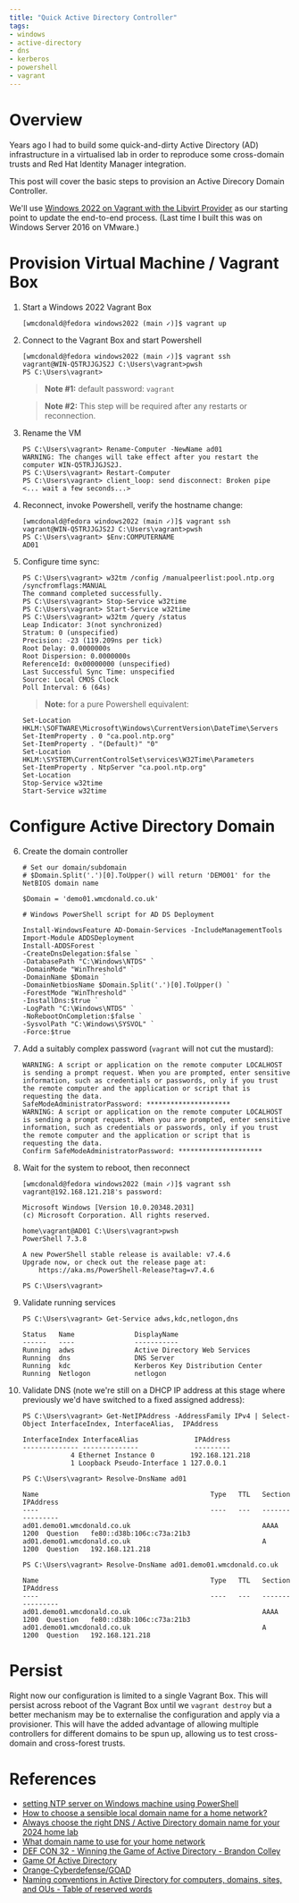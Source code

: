```yaml
---
title: "Quick Active Directory Controller"
tags:
- windows
- active-directory
- dns
- kerberos
- powershell
- vagrant
---
```


# Overview

Years ago I had to build some quick-and-dirty Active Directory (AD) infrastructure in a virtualised lab in order to reproduce some cross-domain trusts and Red Hat Identity Manager integration.

This post will cover the basic steps to provision an Active Direcory Domain Controller. 

We'll use [Windows 2022 on Vagrant with the Libvirt Provider](https://wmcdonald404.github.io/github-pages/2024/03/20/linux-vagrant-windows-boxes.html) as our starting point to update the end-to-end process. (Last time I built this was on Windows Server 2016 on VMware.)

# Provision Virtual Machine / Vagrant Box 

1. Start a Windows 2022 Vagrant Box
    ```
    [wmcdonald@fedora windows2022 (main ✓)]$ vagrant up
    ```

2. Connect to the Vagrant Box and start Powershell
    ```
    [wmcdonald@fedora windows2022 (main ✓)]$ vagrant ssh
    vagrant@WIN-Q5TRJJGJS2J C:\Users\vagrant>pwsh
    PS C:\Users\vagrant> 
    ```

    > **Note #1:** default password: `vagrant`

    > **Note #2:** This step will be required after any restarts or reconnection.

3. Rename the VM
    ```
    PS C:\Users\vagrant> Rename-Computer -NewName ad01
    WARNING: The changes will take effect after you restart the computer WIN-Q5TRJJGJS2J.
    PS C:\Users\vagrant> Restart-Computer
    PS C:\Users\vagrant> client_loop: send disconnect: Broken pipe
    <... wait a few seconds...>
    ```

4. Reconnect, invoke Powershell, verify the hostname change:
    ```
    [wmcdonald@fedora windows2022 (main ✓)]$ vagrant ssh
    vagrant@WIN-Q5TRJJGJS2J C:\Users\vagrant>pwsh
    PS C:\Users\vagrant> $Env:COMPUTERNAME
    AD01
    ```

5. Configure time sync:
    ``` 
    PS C:\Users\vagrant> w32tm /config /manualpeerlist:pool.ntp.org /syncfromflags:MANUAL
    The command completed successfully.
    PS C:\Users\vagrant> Stop-Service w32time
    PS C:\Users\vagrant> Start-Service w32time
    PS C:\Users\vagrant> w32tm /query /status
    Leap Indicator: 3(not synchronized)
    Stratum: 0 (unspecified)
    Precision: -23 (119.209ns per tick)
    Root Delay: 0.0000000s
    Root Dispersion: 0.0000000s
    ReferenceId: 0x00000000 (unspecified)
    Last Successful Sync Time: unspecified
    Source: Local CMOS Clock
    Poll Interval: 6 (64s)
    ```

    > **Note:** for a pure Powershell equivalent:

    ```
    Set-Location HKLM:\SOFTWARE\Microsoft\Windows\CurrentVersion\DateTime\Servers
    Set-ItemProperty . 0 "ca.pool.ntp.org"
    Set-ItemProperty . "(Default)" "0"
    Set-Location HKLM:\SYSTEM\CurrentControlSet\services\W32Time\Parameters
    Set-ItemProperty . NtpServer "ca.pool.ntp.org"
    Set-Location 
    Stop-Service w32time
    Start-Service w32time
    ```

# Configure Active Directory Domain

6. Create the domain controller
    ```
    # Set our domain/subdomain
    # $Domain.Split('.')[0].ToUpper() will return 'DEMO01' for the NetBIOS domain name
    
    $Domain = 'demo01.wmcdonald.co.uk'
    
    # Windows PowerShell script for AD DS Deployment
    
    Install-WindowsFeature AD-Domain-Services -IncludeManagementTools
    Import-Module ADDSDeployment
    Install-ADDSForest `
    -CreateDnsDelegation:$false `
    -DatabasePath "C:\Windows\NTDS" `
    -DomainMode "WinThreshold" `
    -DomainName $Domain `
    -DomainNetbiosName $Domain.Split('.')[0].ToUpper() `
    -ForestMode "WinThreshold" `
    -InstallDns:$true `
    -LogPath "C:\Windows\NTDS" `
    -NoRebootOnCompletion:$false `
    -SysvolPath "C:\Windows\SYSVOL" `
    -Force:$true
    ```

7. Add a suitably complex password (`vagrant` will not cut the mustard):
    ```
    WARNING: A script or application on the remote computer LOCALHOST is sending a prompt request. When you are prompted, enter sensitive information, such as credentials or passwords, only if you trust the remote computer and the application or script that is requesting the data.
    SafeModeAdministratorPassword: *********************
    WARNING: A script or application on the remote computer LOCALHOST is sending a prompt request. When you are prompted, enter sensitive information, such as credentials or passwords, only if you trust the remote computer and the application or script that is requesting the data.
    Confirm SafeModeAdministratorPassword: *********************
    ```

8. Wait for the system to reboot, then reconnect
    ```
    [wmcdonald@fedora windows2022 (main ✓)]$ vagrant ssh
    vagrant@192.168.121.218's password: 

    Microsoft Windows [Version 10.0.20348.2031]
    (c) Microsoft Corporation. All rights reserved.

    home\vagrant@AD01 C:\Users\vagrant>pwsh      
    PowerShell 7.3.8

    A new PowerShell stable release is available: v7.4.6 
    Upgrade now, or check out the release page at:       
        https://aka.ms/PowerShell-Release?tag=v7.4.6       

    PS C:\Users\vagrant> 
    ```

9. Validate running services
    ```
    PS C:\Users\vagrant> Get-Service adws,kdc,netlogon,dns

    Status   Name               DisplayName
    ------   ----               -----------
    Running  adws               Active Directory Web Services
    Running  dns                DNS Server
    Running  kdc                Kerberos Key Distribution Center
    Running  Netlogon           netlogon
    ```

10. Validate DNS (note we're still on a DHCP IP address at this stage where previously we'd have switched to a fixed assigned address):
    ```
    PS C:\Users\vagrant> Get-NetIPAddress -AddressFamily IPv4 | Select-Object InterfaceIndex, InterfaceAlias,  IPAddress

    InterfaceIndex InterfaceAlias              IPAddress
    -------------- --------------              ---------
                4 Ethernet Instance 0         192.168.121.218
                1 Loopback Pseudo-Interface 1 127.0.0.1

    PS C:\Users\vagrant> Resolve-DnsName ad01

    Name                                           Type   TTL   Section    IPAddress
    ----                                           ----   ---   -------    ---------
    ad01.demo01.wmcdonald.co.uk                                 AAAA   1200  Question   fe80::d38b:106c:c73a:21b3
    ad01.demo01.wmcdonald.co.uk                                 A      1200  Question   192.168.121.218

    PS C:\Users\vagrant> Resolve-DnsName ad01.demo01.wmcdonald.co.uk

    Name                                           Type   TTL   Section    IPAddress
    ----                                           ----   ---   -------    ---------
    ad01.demo01.wmcdonald.co.uk                                 AAAA   1200  Question   fe80::d38b:106c:c73a:21b3
    ad01.demo01.wmcdonald.co.uk                                 A      1200  Question   192.168.121.218
    ```

# Persist
Right now our configuration is limited to a single Vagrant Box. This will persist across reboot of the Vagrant Box until we `vagrant destroy` but a better mechanism may be to externalise the configuration and apply via a provisioner. This will have the added advantage of allowing multiple controllers for different domains to be spun up, allowing us to test cross-domain and cross-forest trusts.


# References
- [setting NTP server on Windows machine using PowerShell](https://stackoverflow.com/questions/17507339/setting-ntp-server-on-windows-machine-using-powershell)
- [How to choose a sensible local domain name for a home network?](https://superuser.com/a/1502560)
- [Always choose the right DNS / Active Directory domain name for your 2024 home lab](https://medium.com/@naglafarn/always-choose-the-right-dns-active-directory-domain-name-for-your-2024-home-lab-1d22311ff674)
- [What domain name to use for your home network](https://www.ctrl.blog/entry/homenet-domain-name.html)
- [ DEF CON 32 - Winning the Game of Active Directory - Brandon Colley ](https://www.youtube.com/watch?v=M-2d3sM3I2o)
- [ Game Of Active Directory ](https://orange-cyberdefense.github.io/GOAD/#)
- [Orange-Cyberdefense/GOAD](https://github.com/Orange-Cyberdefense/GOAD)
- [Naming conventions in Active Directory for computers, domains, sites, and OUs - Table of reserved words](https://learn.microsoft.com/en-us/troubleshoot/windows-server/active-directory/naming-conventions-for-computer-domain-site-ou#table-of-reserved-words)